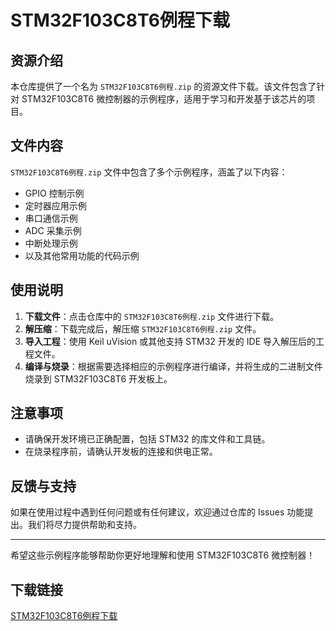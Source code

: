 # STM32F103C8T6例程下载

## 资源介绍

本仓库提供了一个名为 `STM32F103C8T6例程.zip` 的资源文件下载。该文件包含了针对 STM32F103C8T6 微控制器的示例程序，适用于学习和开发基于该芯片的项目。

## 文件内容

`STM32F103C8T6例程.zip` 文件中包含了多个示例程序，涵盖了以下内容：

- GPIO 控制示例
- 定时器应用示例
- 串口通信示例
- ADC 采集示例
- 中断处理示例
- 以及其他常用功能的代码示例

## 使用说明

1. **下载文件**：点击仓库中的 `STM32F103C8T6例程.zip` 文件进行下载。
2. **解压缩**：下载完成后，解压缩 `STM32F103C8T6例程.zip` 文件。
3. **导入工程**：使用 Keil uVision 或其他支持 STM32 开发的 IDE 导入解压后的工程文件。
4. **编译与烧录**：根据需要选择相应的示例程序进行编译，并将生成的二进制文件烧录到 STM32F103C8T6 开发板上。

## 注意事项

- 请确保开发环境已正确配置，包括 STM32 的库文件和工具链。
- 在烧录程序前，请确认开发板的连接和供电正常。

## 反馈与支持

如果在使用过程中遇到任何问题或有任何建议，欢迎通过仓库的 Issues 功能提出。我们将尽力提供帮助和支持。

---

希望这些示例程序能够帮助你更好地理解和使用 STM32F103C8T6 微控制器！

## 下载链接

[STM32F103C8T6例程下载](https://pan.quark.cn/s/7a90c4dc3226)